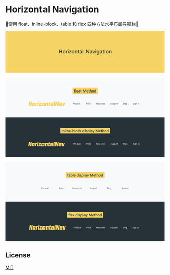 # Horizontal Navigation
:tada:使用 float、inline-block、table 和 flex 四种方法水平布局导航栏:tada:

![](https://raw.githubusercontent.com/byodian/logpic/master/horizontalnav.png)

![](https://raw.githubusercontent.com/byodian/logpic/master/nav-methods1.png)

![](https://raw.githubusercontent.com/byodian/logpic/master/nav-methods2.png)

## License
[MIT](https://github.com/byodian/horizontal-navigator-menu/blob/master/LICENSE)

